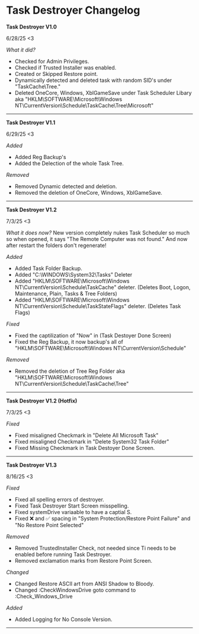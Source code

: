 # Task Destroyer Changelog

**Task Destroyer V1.0**

6/28/25 <3

*What it did?*
- Checked for Admin Privileges.
- Checked if Trusted Installer was enabled.
- Created or Skipped Restore point.
- Dynamically detected and deleted task with random SID's under "TaskCache\Tree."
- Deleted OneCore, Windows, XblGameSave under Task Scheduler Libary aka "HKLM\SOFTWARE\Microsoft\Windows NT\CurrentVersion\Schedule\TaskCache\Tree\Microsoft\"

---

**Task Destroyer V1.1**

6/29/25 <3

*Added*
- Added Reg Backup's
- Added the Delection of the whole Task Tree.

*Removed*
- Removed Dynamic detected and deletion.
- Removed the deletion of OneCore, Windows, XblGameSave.

---

**Task Destroyer V1.2**

7/3/25 <3

*What it does now?*
New version completely nukes Task Scheduler so much so when opened, it says "The Remote Computer was not found."
And now after restart the folders don't regenerate!

*Added*
- Added Task Folder Backup.
- Added "C:\WINDOWS\System32\Tasks" Deleter
- Added "HKLM\SOFTWARE\Microsoft\Windows NT\CurrentVersion\Schedule\TaskCache" deleter. (Deletes Boot, Logon, Maintenance, Plain, Tasks & Tree Folders)
- Added "HKLM\SOFTWARE\Microsoft\Windows NT\CurrentVersion\Schedule\TaskStateFlags" deleter. (Deletes Task Flags)

*Fixed*
- Fixed the captilization of "Now" in (Task Destoyer Done Screen)
- Fixed the Reg Backup, it now backup's all of "HKLM\SOFTWARE\Microsoft\Windows NT\CurrentVersion\Schedule"

*Removed*
- Removed the deletion of Tree Reg Folder aka "HKLM\SOFTWARE\Microsoft\Windows NT\CurrentVersion\Schedule\TaskCache\Tree"

---

**Task Destroyer V1.2 (Hotfix)**

7/3/25 <3

*Fixed*
- Fixed misaligned Checkmark in "Delete All Microsoft Task"
- Fixed misaligned Checkmark in "Delete System32 Task Folder"
- Fixed Missing Checkmark in Task Destoyer Done Screen.

---

**Task Destroyer V1.3**

8/16/25 <3

*Fixed*
- Fixed all spelling errors of destroyer.
- Fixed Task Destroyer Start Screen misspelling.
- Fixed systemDrive variaable to have a captial S.
- Fixed ❌ and ✅ spacing in "System Protection/Restore Point Failure" and "No Restore Point Selected"

*Removed*
- Removed TrustedInstaller Check, not needed since Ti needs to be enabled before running Task Destroyer.
- Removed exclamation marks from Restore Point Screen.

*Changed*
- Changed Restore ASCII art from ANSI Shadow to Bloody.
- Changed :CheckWindowsDrive goto command to :Check_Windows_Drive

*Added*
- Added Logging for No Console Version.

---

